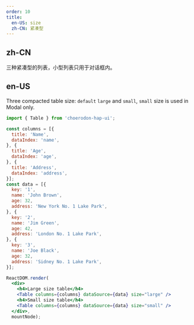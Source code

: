 ```yaml
---
order: 10
title:
  en-US: size
  zh-CN: 紧凑型
---
```


## zh-CN

三种紧凑型的列表，小型列表只用于对话框内。

## en-US

Three compacted table size: `default` `large` and `small`, `small` size is used in Modal only.

````jsx
import { Table } from 'choerodon-hap-ui';

const columns = [{
  title: 'Name',
  dataIndex: 'name',
}, {
  title: 'Age',
  dataIndex: 'age',
}, {
  title: 'Address',
  dataIndex: 'address',
}];
const data = [{
  key: '1',
  name: 'John Brown',
  age: 32,
  address: 'New York No. 1 Lake Park',
}, {
  key: '2',
  name: 'Jim Green',
  age: 42,
  address: 'London No. 1 Lake Park',
}, {
  key: '3',
  name: 'Joe Black',
  age: 32,
  address: 'Sidney No. 1 Lake Park',
}];

ReactDOM.render(
  <div>
    <h4>Large size table</h4>
    <Table columns={columns} dataSource={data} size="large" />
    <h4>Small size table</h4>
    <Table columns={columns} dataSource={data} size="small" />
  </div>,
  mountNode);
````

<style>#components-table-demo-size h4 { margin-bottom: 16px; }</style>
